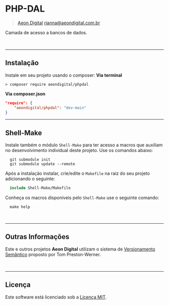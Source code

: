 PHP-DAL
=======

> [Aeon Digital](http://aeondigital.com.br)
> rianna@aeondigital.com.br

Camada de acesso a bancos de dados.


&nbsp;
&nbsp;


________________________________________________________________________________________________________________________

## Instalação

Instale em seu projeto usando o composer:
**Via terminal**
```shell
> composer require aeondigital/phpdal
```

**Via composer.json**
```json
"require": {
    "aeondigital/phpdal": "dev-main"
}
```


________________________________________________________________________________________________________________________

## Shell-Make

Instale também o módulo ``Shell-Make`` para ter acesso a macros que auxiliam no desenvolvimento individual deste
projeto. Use os comandos abaixo:

```shell
  git submodule init
  git submodule update --remote
```

Após a instalação instalar, crie/edite o ``Makefile`` na raiz do seu projeto adicionando o seguinte:

```Makefile
  include Shell-Make/Makefile
```

Conheça os macros disponíveis pelo ``Shell-Make`` use o seguinte comando:

```shell
  make help
```


&nbsp;
&nbsp;


________________________________________________________________________________________________________________________

## Outras Informações

Este e outros projetos **Aeon Digital** utilizam o sistema de [Versionamento Semântico](https://semver.org/) proposto 
por Tom Preston-Werner.


&nbsp;
&nbsp;


________________________________________________________________________________________________________________________

## Licença

Este software está licenciado sob a [Licença MIT](LICENSE).
